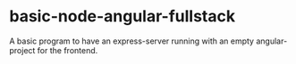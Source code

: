 # basic-node-angular-fullstack
A basic program to have an express-server running with an empty angular-project for the frontend.
